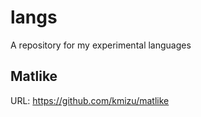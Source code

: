 # langs

A repository for my experimental languages

## Matlike

URL: https://github.com/kmizu/matlike

